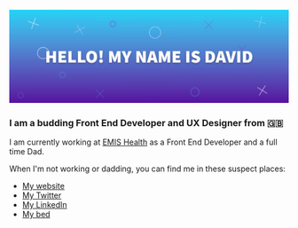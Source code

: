 ![Hi my name is David](https://raw.githubusercontent.com/davidn0rman/davidn0rman/master/1500x500.jpg)

### I am a budding Front End Developer and UX Designer from 🇬🇧

I am currently working at [EMIS Health](https://www.emishealth.com/) as a Front End Developer and a full time Dad.

When I'm not working or dadding, you can find me in these suspect places:

- [My website](https://davidnorman.info/)
- [My Twitter](https://twitter.com/davidn0rman)
- [My LinkedIn](https://www.linkedin.com/in/davidn0rman/)
- [My bed](https://www.linkedin.com/in/davidn0rman/)

<!--
**davidn0rman/davidn0rman** is a ✨ _special_ ✨ repository because its `README.md` (this file) appears on your GitHub profile.

Here are some ideas to get you started:

- 🔭 I’m currently working on ...
- 🌱 I’m currently learning ...
- 👯 I’m looking to collaborate on ...
- 🤔 I’m looking for help with ...
- 💬 Ask me about ...
- 📫 How to reach me: ...
- 😄 Pronouns: ...
- ⚡ Fun fact: ...
-->
